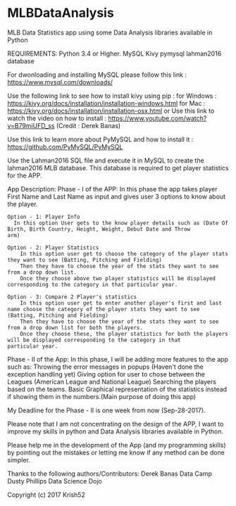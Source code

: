 # MLBDataAnalysis
MLB Data Statistics app using some Data Analysis libraries available in Python

REQUIREMENTS:
  Python 3.4 or Higher.
  MySQL
  Kivy
  pymysql
  lahman2016 database

For dwonloading and installing MySQL please follow this link : https://www.mysql.com/downloads/

Use the following link to see how to install kivy using pip : 
  for Windows : https://kivy.org/docs/installation/installation-windows.html
  for Mac : https://kivy.org/docs/installation/installation-osx.html
or Use this link to watch the video on how to install : https://www.youtube.com/watch?v=B79miUFD_ss (Credit : Derek Banas)

Use this link to learn more about PyMySQL and how to install it : https://github.com/PyMySQL/PyMySQL

Use the Lahman2016 SQL file and execute it in MySQL to create the lahman2016 MLB database. This database is required to get player statistics for the APP.

App Description:
Phase - I of the APP:
  In this phase the app takes player First Name and Last Name as input and gives user 3 options to know about the player.
    
    Option - 1: Player Info
      In this option User gets to the know player details such as (Date Of Birth, Birth Country, Height, Weight, Debut Date and Throw         arm)
     
    Option - 2: Player Statistics
        In this option user get to choose the category of the player stats they want to see (Batting, Pitching and Fielding)
        Then they have to choose the year of the stats they want to see from a drop down list.
        Once they choose above two player statistics will be displayed corresponding to the category in that particular year.
        
    Option - 3: Compare 2 Player's statistics
        In this option user get to enter another player's first and last name choose the category of the player stats they want to see             (Batting, Pitching and Fielding)
        Then they have to choose the year of the stats they want to see from a drop down list for both the players.
        Once they choose these, the player statistics for both the players will be displayed corresponding to the category in that                 particular year.
        
Phase - II of the App:
   In this phase, I will be adding more features to the app such as:
    Throwing the error messages in popups (Haven't done the exception handling yet)
    Giving option for user to chose between the Leagues (American League and National League)
    Searching the players based on the teams.
    Basic Graphical representation of the statistics instead if showing them in the numbers.(Main purpose of doing this app)
    
  My Deadline for the Phase - II is one week from now (Sep-28-2017). 
  
 Please note that I am not concentrating on the design of the APP, I want to improve my skills in python and Data Analysis libraries available in Python.
 
Please help me in the development of the App (and my programming skills) by pointing out the mistakes or letting me know if any method can be done simpler.

Thanks to the following authors/Contributors: 
Derek Banas 
Data Camp
Dusty Phillips 
Data Science Dojo

Copyright (c) 2017 Krish52

       

